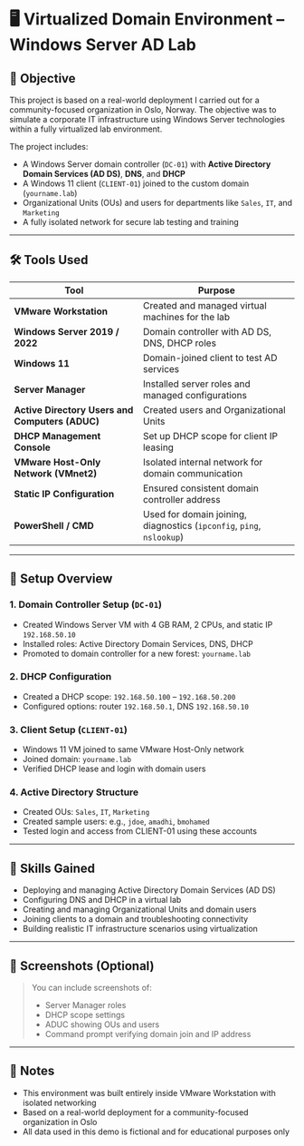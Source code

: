 # 🖥️ Virtualized Domain Environment – Windows Server AD Lab

## 🎯 Objective

This project is based on a real-world deployment I carried out for a community-focused organization in Oslo, Norway. The objective was to simulate a corporate IT infrastructure using Windows Server technologies within a fully virtualized lab environment.

The project includes:
- A Windows Server domain controller (`DC-01`) with **Active Directory Domain Services (AD DS)**, **DNS**, and **DHCP**
- A Windows 11 client (`CLIENT-01`) joined to the custom domain (`yourname.lab`)
- Organizational Units (OUs) and users for departments like `Sales`, `IT`, and `Marketing`
- A fully isolated network for secure lab testing and training

---

## 🛠 Tools Used

| Tool | Purpose |
|------|---------|
| **VMware Workstation** | Created and managed virtual machines for the lab |
| **Windows Server 2019 / 2022** | Domain controller with AD DS, DNS, DHCP roles |
| **Windows 11** | Domain-joined client to test AD services |
| **Server Manager** | Installed server roles and managed configurations |
| **Active Directory Users and Computers (ADUC)** | Created users and Organizational Units |
| **DHCP Management Console** | Set up DHCP scope for client IP leasing |
| **VMware Host-Only Network (VMnet2)** | Isolated internal network for domain communication |
| **Static IP Configuration** | Ensured consistent domain controller address |
| **PowerShell / CMD** | Used for domain joining, diagnostics (`ipconfig`, `ping`, `nslookup`) |

---

## 🔧 Setup Overview

### 1. Domain Controller Setup (`DC-01`)
- Created Windows Server VM with 4 GB RAM, 2 CPUs, and static IP `192.168.50.10`
- Installed roles: Active Directory Domain Services, DNS, DHCP
- Promoted to domain controller for a new forest: `yourname.lab`

### 2. DHCP Configuration
- Created a DHCP scope: `192.168.50.100` – `192.168.50.200`
- Configured options: router `192.168.50.1`, DNS `192.168.50.10`

### 3. Client Setup (`CLIENT-01`)
- Windows 11 VM joined to same VMware Host-Only network
- Joined domain: `yourname.lab`
- Verified DHCP lease and login with domain users

### 4. Active Directory Structure
- Created OUs: `Sales`, `IT`, `Marketing`
- Created sample users: e.g., `jdoe`, `amadhi`, `bmohamed`
- Tested login and access from CLIENT-01 using these accounts

---

## 🧠 Skills Gained

- Deploying and managing Active Directory Domain Services (AD DS)
- Configuring DNS and DHCP in a virtual lab
- Creating and managing Organizational Units and domain users
- Joining clients to a domain and troubleshooting connectivity
- Building realistic IT infrastructure scenarios using virtualization

---

## 📸 Screenshots (Optional)

> You can include screenshots of:
> - Server Manager roles
> - DHCP scope settings
> - ADUC showing OUs and users
> - Command prompt verifying domain join and IP address

---

## 📝 Notes

- This environment was built entirely inside VMware Workstation with isolated networking  
- Based on a real-world deployment for a community-focused organization in Oslo  
- All data used in this demo is fictional and for educational purposes only
